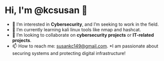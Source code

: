 # Hi, I'm @kcsusan 👋

- 👀 I’m interested in **Cybersecurity**, and I’m seeking to work in the field.
- 🌱 I’m currently learning kali linux tools like nmap and hashcat. 
- 💞️ I’m looking to collaborate on **cybersecurity projects** or **IT-related projects**.  
- 📫 How to reach me: susankc149@gmail.com. 
*I am passionate about securing systems and protecting digital infrastructure!


